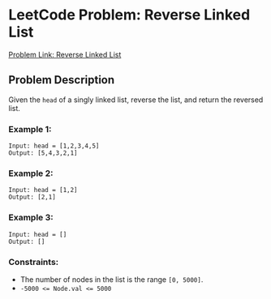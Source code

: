 # LeetCode Problem: Reverse Linked List

[Problem Link: Reverse Linked List](https://leetcode.com/problems/reverse-linked-list/)

## Problem Description

Given the `head` of a singly linked list, reverse the list, and return the reversed list.

### Example 1:
```
Input: head = [1,2,3,4,5] 
Output: [5,4,3,2,1]
```
### Example 2:
```
Input: head = [1,2] 
Output: [2,1]
```
### Example 3:
```
Input: head = [] 
Output: []
```
### Constraints:

- The number of nodes in the list is the range `[0, 5000]`.
- `-5000 <= Node.val <= 5000`


